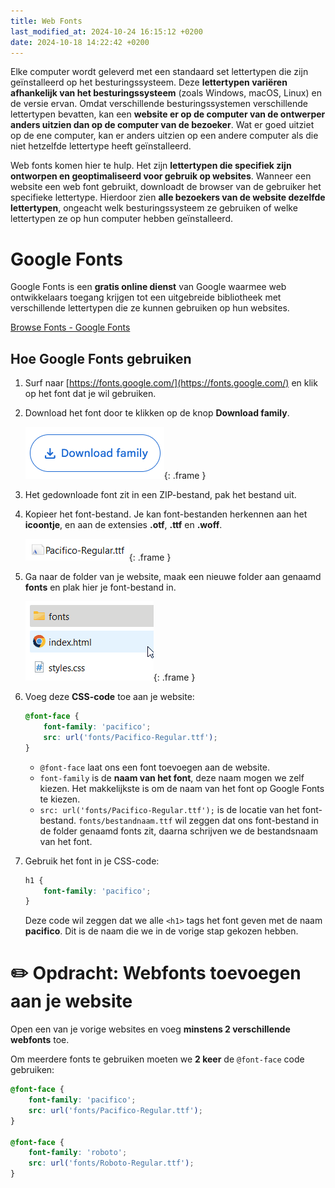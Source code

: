 ```yaml
---
title: Web Fonts
last_modified_at: 2024-10-24 16:15:12 +0200
date: 2024-10-18 14:22:42 +0200
---
```


Elke computer wordt geleverd met een standaard set lettertypen die zijn geïnstalleerd op het besturingssysteem. Deze **lettertypen variëren afhankelijk van het besturingssysteem** (zoals Windows, macOS, Linux) en de versie ervan. Omdat verschillende besturingssystemen verschillende lettertypen bevatten, kan een **website er op de computer van de ontwerper anders uitzien dan op de computer van de bezoeker**. Wat er goed uitziet op de ene computer, kan er anders uitzien op een andere computer als die niet hetzelfde lettertype heeft geïnstalleerd.

Web fonts komen hier te hulp. Het zijn **lettertypen die specifiek zijn ontworpen en geoptimaliseerd voor gebruik op websites**.
Wanneer een website een web font gebruikt, downloadt de browser van de gebruiker het specifieke lettertype. Hierdoor zien **alle bezoekers van de website dezelfde lettertypen**, ongeacht welk besturingssysteem ze gebruiken of welke lettertypen ze op hun computer hebben geïnstalleerd.

# Google Fonts

Google Fonts is een **gratis online dienst** van Google waarmee web ontwikkelaars toegang krijgen tot een uitgebreide bibliotheek met verschillende lettertypen die ze kunnen gebruiken op hun websites.

[Browse Fonts - Google Fonts](https://fonts.google.com/)

## Hoe Google Fonts gebruiken

1. Surf naar [https://fonts.google.com/](https://fonts.google.com/) en klik op het font dat je wil gebruiken.
2. Download het font door te klikken op de knop **Download family**.

    ![Untitled](images/webfont-download.png){: .frame }

3. Het gedownloade font zit in een ZIP-bestand, pak het bestand uit.
4. Kopieer het font-bestand. Je kan font-bestanden herkennen aan het **icoontje**, en aan de extensies **.otf**, **.ttf** en **.woff**.
    
    ![Untitled](images/webfont-file.png){: .frame }
5. Ga naar de folder van je website, maak een nieuwe folder aan genaamd **fonts** en plak hier je font-bestand in.

    ![Untitled](images/webfont-folder.gif){: .frame }
6. Voeg deze **CSS-code** toe aan je website:
    ```css
    @font-face {
        font-family: 'pacifico';
        src: url('fonts/Pacifico-Regular.ttf');
    }
    ```
    - `@font-face` laat ons een font toevoegen aan de website.
    - `font-family` is de **naam van het font**, deze naam mogen we zelf kiezen. 
    Het makkelijkste is om de naam van het font op Google Fonts te kiezen.
    - `src: url('fonts/Pacifico-Regular.ttf');` is de locatie van het font-bestand.
    `fonts/bestandnaam.ttf` wil zeggen dat ons font-bestand in de folder genaamd fonts zit, daarna schrijven we de bestandsnaam van het font.
7. Gebruik het font in je CSS-code:
    
    ```css
    h1 {
        font-family: 'pacifico';
    }
    ```
    
    Deze code wil zeggen dat we alle `<h1>` tags het font geven met de naam **pacifico**.
    Dit is de naam die we in de vorige stap gekozen hebben.
    

# ✏️ Opdracht: Webfonts toevoegen aan je website

Open een van je vorige websites en voeg **minstens 2 verschillende webfonts** toe.

Om meerdere fonts te gebruiken moeten we **2 keer** de `@font-face` code gebruiken:

```css
@font-face {
    font-family: 'pacifico';
    src: url('fonts/Pacifico-Regular.ttf');
}

@font-face {
    font-family: 'roboto';
    src: url('fonts/Roboto-Regular.ttf');
}
```
